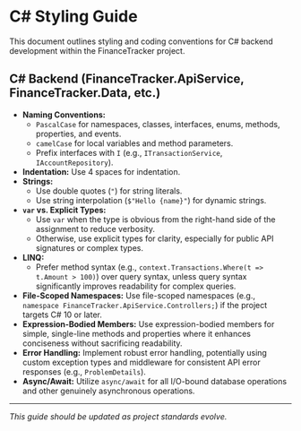 # C# Styling Guide

This document outlines styling and coding conventions for C# backend development within the FinanceTracker project.

## C# Backend (FinanceTracker.ApiService, FinanceTracker.Data, etc.)

- **Naming Conventions:**
  - `PascalCase` for namespaces, classes, interfaces, enums, methods, properties, and events.
  - `camelCase` for local variables and method parameters.
  - Prefix interfaces with `I` (e.g., `ITransactionService`, `IAccountRepository`).
- **Indentation:** Use 4 spaces for indentation.
- **Strings:**
  - Use double quotes (`"`) for string literals.
  - Use string interpolation (`$"Hello {name}"`) for dynamic strings.
- **`var` vs. Explicit Types:**
  - Use `var` when the type is obvious from the right-hand side of the assignment to reduce verbosity.
  - Otherwise, use explicit types for clarity, especially for public API signatures or complex types.
- **LINQ:**
  - Prefer method syntax (e.g., `context.Transactions.Where(t => t.Amount > 100)`) over query syntax, unless query syntax significantly improves readability for complex queries.
- **File-Scoped Namespaces:** Use file-scoped namespaces (e.g., `namespace FinanceTracker.ApiService.Controllers;`) if the project targets C# 10 or later.
- **Expression-Bodied Members:** Use expression-bodied members for simple, single-line methods and properties where it enhances conciseness without sacrificing readability.
- **Error Handling:** Implement robust error handling, potentially using custom exception types and middleware for consistent API error responses (e.g., `ProblemDetails`).
- **Async/Await:** Utilize `async/await` for all I/O-bound database operations and other genuinely asynchronous operations.

---

_This guide should be updated as project standards evolve._
